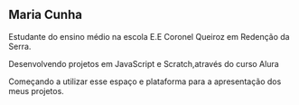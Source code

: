 ## Maria Cunha

Estudante do ensino médio na escola E.E Coronel Queiroz em Redenção da Serra.

Desenvolvendo projetos em JavaScript e Scratch,através do curso Alura

Começando a utilizar esse espaço e plataforma para a apresentação dos meus projetos.
